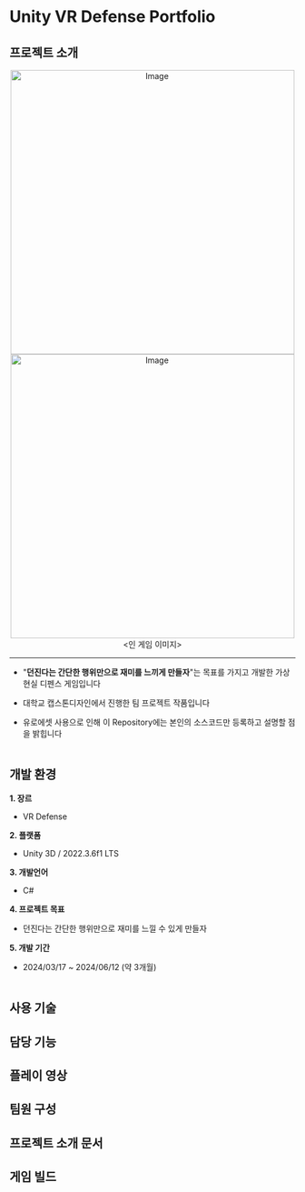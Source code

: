 # Unity VR Defense Portfolio

## 프로젝트 소개

<div align="center">
<img width="500"  alt="Image" src="https://github.com/user-attachments/assets/ce3b302a-edc5-4962-ab44-16e6afa7a7c9" />
<img width="500" alt="Image" src="https://github.com/user-attachments/assets/3ecd801b-7383-4683-9f93-bf9c689450cc" />
<인 게임 이미지>
</div>

---
+ "__던진다는 간단한 행위만으로 재미를 느끼게 만들자__"는 목표를 가지고 개발한 가상현실 디펜스 게임입니다

+ 대학교 캡스톤디자인에서 진행한 팀 프로젝트 작품입니다

+ 유로에셋 사용으로 인해 이 Repository에는 본인의 소스코드만 등록하고 설명할 점을 밝힙니다
<br></br>
## 개발 환경

__1. 장르__
   + VR Defense
     
__2. 플랫폼__
   + Unity 3D / 2022.3.6f1 LTS
     
__3. 개발언어__
   + C#
     
__4. 프로젝트 목표__
   + 던진다는 간단한 행위만으로 재미를 느낄 수 있게 만들자
     
__5. 개발 기간__
   + 2024/03/17 ~ 2024/06/12 (약 3개월)
<br></br>
## 사용 기술
## 담당 기능
## 플레이 영상
## 팀원 구성
## 프로젝트 소개 문서
## 게임 빌드
